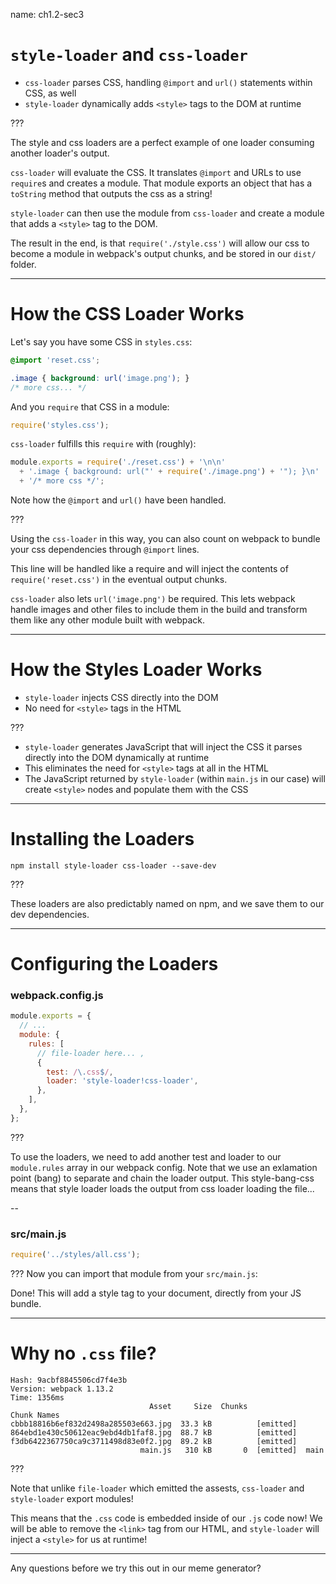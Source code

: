 name: ch1.2-sec3
# `style-loader` and `css-loader`

- `css-loader` parses CSS, handling `@import` and `url()` statements within CSS, as well
- `style-loader` dynamically adds `<style>` tags to the DOM at runtime

???

The style and css loaders are a perfect example of one loader consuming another loader's output.

`css-loader` will evaluate the CSS.  It translates `@import` and URLs to use `require`s and creates a module.  That module exports an object that has a `toString` method that outputs the css as a string!

`style-loader` can then use the module from `css-loader` and create a module that adds a `<style>` tag to the DOM.

The result in the end, is that `require('./style.css')` will allow our css to become a module in webpack's output chunks, and be stored in our `dist/` folder.

---

# How the CSS Loader Works

Let's say you have some CSS in `styles.css`:

```css
@import 'reset.css';

.image { background: url('image.png'); }
/* more css... */
```

And you `require` that CSS in a module:

```js
require('styles.css');
```

`css-loader` fulfills this `require` with (roughly):

```js
module.exports = require('./reset.css') + '\n\n'
  + '.image { background: url("' + require('./image.png') + '"); }\n'
  + '/* more css */';
```

Note how the `@import` and `url()` have been handled.

???

Using the `css-loader` in this way, you can also count on webpack to bundle your css dependencies through `@import` lines.

This line will be handled like a require and will inject the contents of `require('reset.css')` in the eventual output chunks.

`css-loader` also lets `url('image.png')` be required. This lets webpack handle images and other files to include them in the build and transform them like any other module built with webpack.

---
# How the Styles Loader Works

* `style-loader` injects CSS directly into the DOM
* No need for `<style>` tags in the HTML

???
* `style-loader` generates JavaScript that will inject the CSS it parses directly into the DOM dynamically at runtime
* This eliminates the need for `<style>` tags at all in the HTML
* The JavaScript returned by `style-loader` (within `main.js` in our case) will create `<style>` nodes and populate them with the CSS


---
# Installing the Loaders

```shell
npm install style-loader css-loader --save-dev
```

???

These loaders are also predictably named on npm, and we save them to our dev dependencies.

---

# Configuring the Loaders

### webpack.config.js
```js
module.exports = {
  // ...
  module: {
    rules: [
      // file-loader here... ,
      {
        test: /\.css$/,
        loader: 'style-loader!css-loader',
      },
    ],
  },
};
```

???

To use the loaders, we need to add another test and loader to our `module.rules` array in our webpack config.  Note that we use an exlamation point (bang) to separate and chain the loader output.  This style-bang-css means that style loader loads the output from css loader loading the file...

--

### src/main.js
```js
require('../styles/all.css');
```

???
Now you can import that module from your `src/main.js`:

Done! This will add a style tag to your document, directly from your JS bundle.

---

# Why no `.css` file?

```
Hash: 9acbf8845506cd7f4e3b
Version: webpack 1.13.2
Time: 1356ms
                               Asset     Size  Chunks             Chunk Names
cbbb18816b6ef832d2498a285503e663.jpg  33.3 kB          [emitted]
864ebd1e430c50612eac9ebd4db1faf8.jpg  88.7 kB          [emitted]
f3db6422367750ca9c3711498d83e0f2.jpg  89.2 kB          [emitted]
                             main.js   310 kB       0  [emitted]  main
```

???

Note that unlike `file-loader` which emitted the assests, `css-loader` and `style-loader` export modules!

This means that the `.css` code is embedded inside of our `.js` code now!  We will be able to remove the `<link>` tag from our HTML, and `style-loader` will inject a `<style>` for us at runtime!

-------

Any questions before we try this out in our meme generator?
